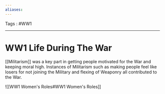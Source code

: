 ```yaml
---
aliases: 
---
```

Tags : #WW1 
___
# WW1 Life During The War
[[Militarism]] was a key part in getting people motivated for the War and keeping moral high. Instances of Militarism such as making people feel like losers for not joining the Military and flexing of Weaponry all contributed to the War.

![[WW1 Women's Roles#WW1 Women's Roles]]